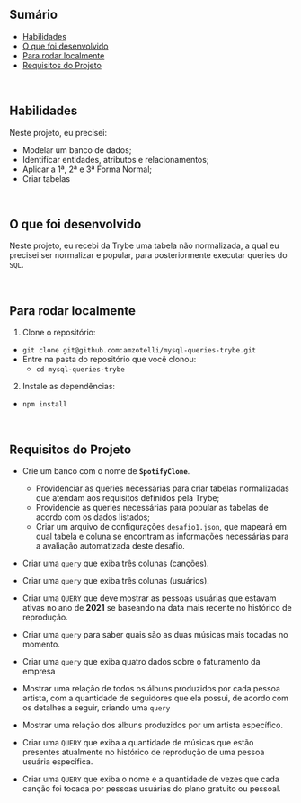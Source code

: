 ## Sumário

- [Habilidades](#habilidades)
- [O que foi desenvolvido](#o-que-foi-desenvolvido)
- [Para rodar localmente](#para-rodar-localmente)
- [Requisitos do Projeto](#requisitos-do-projeto)

<br>

## Habilidades
Neste projeto, eu precisei:

 * Modelar um banco de dados;
 * Identificar entidades, atributos e relacionamentos;
 * Aplicar a 1ª, 2ª e 3ª Forma Normal;
 * Criar tabelas

 <br>

## O que foi desenvolvido

Neste projeto, eu recebi da Trybe uma tabela não normalizada, a qual eu precisei ser normalizar e popular, para posteriormente executar queries do `SQL`.

 <br>

## Para rodar localmente

1. Clone o repositório: 
  * `git clone git@github.com:amzotelli/mysql-queries-trybe.git`
* Entre na pasta do repositório que você clonou:
  * `cd mysql-queries-trybe`

2. Instale as dependências:
  * `npm install`

 <br>

## Requisitos do Projeto

- Crie um banco com o nome de **`SpotifyClone`**.
  - Providenciar as queries necessárias para criar tabelas normalizadas que atendam aos requisitos definidos pela Trybe;
  - Providencie as queries necessárias para popular as tabelas de acordo com os dados listados;
  - Criar um arquivo de configurações `desafio1.json`, que mapeará em qual tabela e coluna se encontram as informações necessárias para a avaliação automatizada deste desafio.

- Criar uma `query` que exiba três colunas (canções).

- Criar uma `query` que exiba três colunas (usuários).

- Criar uma `QUERY` que deve mostrar as pessoas usuárias que estavam ativas no ano de **2021** se baseando na data mais recente no histórico de reprodução.

- Criar uma `query` para saber quais são as duas músicas mais tocadas no momento. 

- Criar uma `query` que exiba quatro dados sobre o faturamento da empresa

- Mostrar uma relação de todos os álbuns produzidos por cada pessoa artista, com a quantidade de seguidores que ela possui, de acordo com os detalhes a seguir, criando uma `query`

- Mostrar uma relação dos álbuns produzidos por um artista específico.

- Criar uma `QUERY` que exiba a quantidade de músicas que estão presentes atualmente no histórico de reprodução de uma pessoa usuária específica. 

- Criar uma `QUERY` que exiba o nome e a quantidade de vezes que cada canção foi tocada por pessoas usuárias do plano gratuito ou pessoal.

